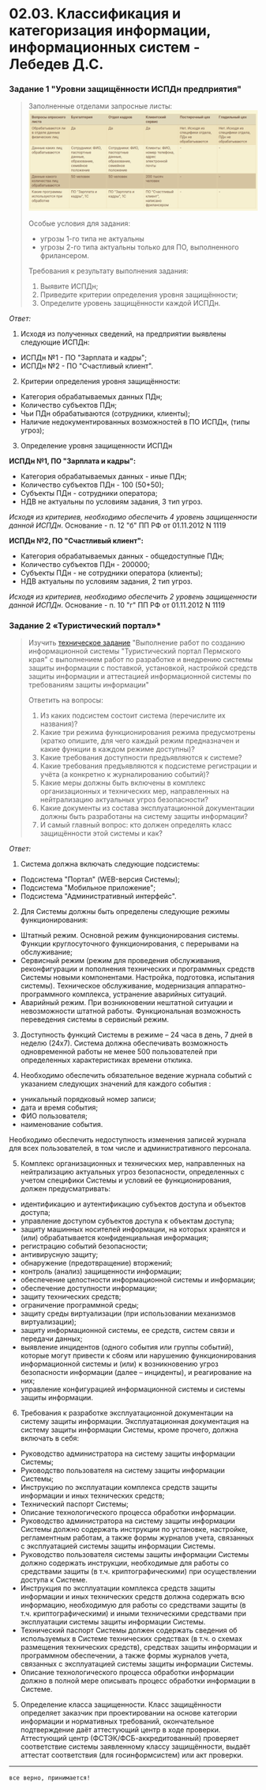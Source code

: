 # 02.03. Классификация и категоризация информации, информационных систем - Лебедев Д.С.

### Задание 1 "Уровни защищённости ИСПДн предприятия"
> Заполненные отделами запросные листы:
> ![](_att/010203_SIB.HW-1.png)
> 
> Особые условия для задания:
> - угрозы 1-го типа не актуальны
> - угрозы 2-го типа актуальны только для ПО, выполненного фрилансером.
> 
> Требования к результату выполнения задания:
> 1. Выявите ИСПДн;
> 2. Приведите критерии определения уровня защищённости;
> 3. Определите уровень защищённости каждой ИСПДн.

*Ответ:* 

1. Исходя из полученных сведений, на предприятии выявлены следующие ИСПДн:
- ИСПДн №1 - ПО "Зарплата и кадры";
- ИСПДн №2 - ПО "Счастливый клиент".

2. Критерии определения уровня защищённости:
- Категория обрабатываемых данных ПДн;
- Количество субъектов ПДн;
- Чьи ПДн обрабатываются (сотрудники, клиенты);
- Наличие недокументированных возможностей в ПО ИСПДн, (типы угроз);

3. Определение уровня защищенности ИСПДн

**ИСПДн №1, ПО "Зарплата и кадры":**
- Категория обрабатываемых данных - иные ПДн;
- Количество субъектов ПДн - 100 (50+50);
- Субъекты ПДн - сотрудники оператора;
- НДВ не актуальны по условиям задания, 3 тип угроз.

*Исходя из критериев, необходимо обеспечить 4 уровень защищенности данной ИСПДн*. Основание - п. 12 "б" ПП РФ от 01.11.2012 N 1119

**ИСПДн №2, ПО "Счастливый клиент":**
- Категория обрабатываемых данных - общедоступные ПДн;
- Количество субъектов ПДн - 200000;
- Субъекты ПДн - не сотрудники оператора (клиенты);
- НДВ актуальны по условиям задания, 2 тип угроз.

*Исходя из критериев, необходимо обеспечить 2 уровень защищенности данной ИСПДн*. Основание - п. 10 "г" ПП РФ от 01.11.2012 N 1119

### Задание 2 «Туристический портал»*
> Изучить [техническое задание](_att/010203_tz.docx) "Выполнение работ по созданию информационной системы "Туристический портал Пермского края" с выполнением работ по разработке и внедрению системы защиты информации с поставкой, установкой, настройкой средств защиты информации и аттестацией информационной системы по требованиям защиты информации"
> 
> Ответить на вопросы:
> 1. Из каких подсистем состоит система (перечислите их названия)?
> 2. Какие три режима функционирования режима предусмотрены (кратко опишите, для чего каждый режим предназначен и какие функции в каждом режиме доступны)?
> 3. Какие требования доступности предъявляются к системе?
> 4. Какие требования предъявляются к подсистеме регистрации и учёта (а конкретно к журналированию событий)?
> 5. Какие меры должны быть включены в комплекс организационных и технических мер, направленных на нейтрализацию актуальных угроз безопасности?
> 6. Какие документы из состава эксплуатационной документации должны быть разработаны на систему защиты информации?
> 7. И самый главный вопрос: кто должен определять класс защищённости этой системы и как?

*Ответ:* 

1. Система должна включать следующие подсистемы:
- Подсистема "Портал" (WEB-версия Системы);
- Подсистема "Мобильное приложение";
- Подсистема "Административный интерфейс".

2. Для Системы должны быть определены следующие режимы функционирования:

-  Штатный режим. Основной режим функционирования системы. Функции круглосуточного функционирования, с перерывами на обслуживание; 
- Сервисный режим (режим для проведения обслуживания, реконфигурации и пополнения технических и программных средств Системы новыми компонентами. Настройка, подготовка, испытания системы). Техническое обслуживание, модернизация аппаратно-программного комплекса, устранение аварийных ситуаций.
- Аварийный режим. При возникновении нештатной ситуации и невозможности штатной работы. Функциональная возможность переведения системы в сервисный режим.

3. Доступность функций Системы в режиме – 24 часа в день, 7 дней в неделю (24х7). Система должна обеспечивать возможность одновременной работы не менее 500 пользователей при определенных характеристиках времени отклика.

4. Необходимо обеспечить обязательное ведение журнала событий с указанием следующих значений для каждого события :
- уникальный порядковый номер записи;
- дата и время события;
- ФИО пользователя;
- наименование события.

Необходимо обеспечить недоступность изменения записей журнала для всех пользователей, в том числе и административного персонала.

5. Комплекс организационных и технических мер, направленных на нейтрализацию актуальных угроз безопасности, определенных с учетом специфики Системы и условий ее функционирования, должен предусматривать:
- идентификацию и аутентификацию субъектов доступа и объектов доступа;
- управление доступом субъектов доступа к объектам доступа;
- защиту машинных носителей информации, на которых хранятся и (или) обрабатывается конфиденциальная информация;
- регистрацию событий безопасности;
- антивирусную защиту;
- обнаружение (предотвращение) вторжений;
- контроль (анализ) защищенности информации;
- обеспечение целостности информационной системы и информации; 
- обеспечение доступности информации;
- защиту технических средств;
- ограничение программной среды;
- защиту среды виртуализации (при использовании механизмов виртуализации);
- защиту информационной системы, ее средств, систем связи и передачи данных;
- выявление инцидентов (одного события или группы событий), которые могут привести к сбоям или нарушению функционирования информационной системы и (или) к возникновению угроз безопасности информации (далее – инциденты), и реагирование на них;
- управление конфигурацией информационной системы и системы защиты информации.

6. Требования к разработке эксплуатационной документации на систему защиты информации. Эксплуатационная документация на систему защиты информации Системы, кроме прочего, должна включать в себя:
- Руководство администратора на систему защиты информации Системы;
- Руководство пользователя на систему защиты информации Системы;
- Инструкцию по эксплуатации комплекса средств защиты информации и иных технических средств;
- Технический паспорт Системы;
- Описание технологического процесса обработки информации.
- Руководство администратора на систему защиты информации Системы должно содержать инструкции по установке, настройке, регламентным работам, а также формы журналов учета, связанных с эксплуатацией системы защиты информации Системы.
- Руководство пользователя системы защиты информации Системы должно содержать инструкции, необходимые для работы со средствами защиты (в т.ч. криптографическими) при осуществлении доступа к Системе.
- Инструкция по эксплуатации комплекса средств защиты информации и иных технических средств должна содержать всю информацию, необходимую для работы со средствами защиты (в т.ч. криптографическими) и иными техническими средствами при эксплуатации системы защиты информации Системы.
- Технический паспорт Системы должен содержать сведения об используемых в Системе технических средствах (в т.ч. о схемах размещения технических средств), средствах защиты информации и программном обеспечении, а также формы журналов учета, связанных с эксплуатацией системы защиты информации Системы.
- Описание технологического процесса обработки информации должно в полной мере описывать процесс обработки информации в Системе.

5. Определение класса защищенности. Класс защищённости определяет заказчик при проектировании на основе категории информации и нормативных требований, окончательное подтверждение даёт аттестующий центр в ходе проверки. Аттестующий центр (ФСТЭК/ФСБ-аккредитованный) проверяет соответствие системы заявленному классу защищённости, выдаёт аттестат соответствия (для госинформсистем) или акт проверки.

---
```
все верно, принимается!
```